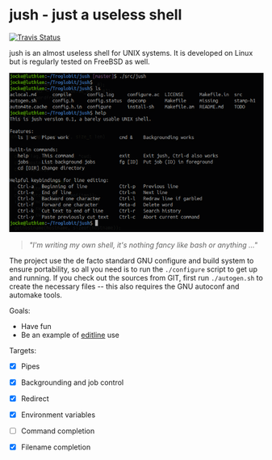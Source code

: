 jush - just a useless shell
===========================
[![Travis Status][]][Travis]

jush is an almost useless shell for UNIX systems.  It is developed on
Linux but is regularly tested on FreeBSD as well.

![The jush shell](jush.png)
> _"I'm writing my own shell, it's nothing fancy like bash or anything ..."_

The project use the de facto standard GNU configure and build system to
ensure portability, so all you need is to run the `./configure` script
to get up and running.  If you check out the sources from GIT, first run
`./autogen.sh` to create the necessary files -- this also requires the
GNU autoconf and automake tools.

Goals:
- Have fun
- Be an example of [editline][] use

Targets:
- [X] Pipes
- [X] Backgrounding and job control
- [X] Redirect
- [X] Environment variables
- [ ] Command completion
- [X] Filename completion


[Travis]:        https://travis-ci.com/troglobit/jush
[Travis Status]: https://travis-ci.com/troglobit/jush.png?branch=master
[editline]:      https://github.com/troglobit/editline
